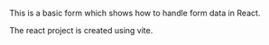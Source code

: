This is a basic form which shows how to handle form data in React.

The react project is created using vite.